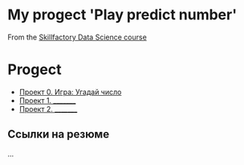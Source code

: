 # My progect 'Play predict number'

From the [Skillfactory Data Science course](https://skillfactory.ru/data-Scientist)

# Progect 
* [Проект 0. Игра: Угадай число](https://github.com/ilyaKo2020/Data_Science/blob/main/Progect0/Game_2.py) 
* [Проект 1. _______](___)
* [Проект 2. _______](___)

## Ссылки на резюме
...

